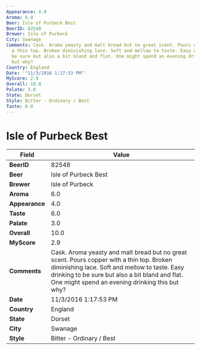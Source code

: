 ```yaml
---
Appearance: 4.0
Aroma: 6.0
Beer: Isle of Purbeck Best
BeerID: 82548
Brewer: Isle of Purbeck
City: Swanage
Comments: Cask. Aroma yeasty and malt bread but no great scent. Pours copper with
  a thin top. Broken diminishing lace. Soft and mellow to taste. Easy drinking to
  be sure but also a bit bland and flat. One might spend an evening drinking this
  but why?
Country: England
Date: '"11/3/2016 1:17:53 PM"'
MyScore: 2.9
Overall: 10.0
Palate: 3.0
State: Dorset
Style: Bitter - Ordinary / Best
Taste: 6.0
---
```


# Isle of Purbeck Best

| Field         | Value |
|---------------|-------|
| **BeerID** | 82548 |
| **Beer** | Isle of Purbeck Best |
| **Brewer** | Isle of Purbeck |
| **Aroma** | 6.0 |
| **Appearance** | 4.0 |
| **Taste** | 6.0 |
| **Palate** | 3.0 |
| **Overall** | 10.0 |
| **MyScore** | 2.9 |
| **Comments** | Cask. Aroma yeasty and malt bread but no great scent. Pours copper with a thin top. Broken diminishing lace. Soft and mellow to taste. Easy drinking to be sure but also a bit bland and flat. One might spend an evening drinking this but why? |
| **Date** | 11/3/2016 1:17:53 PM |
| **Country** | England |
| **State** | Dorset |
| **City** | Swanage |
| **Style** | Bitter - Ordinary / Best |
